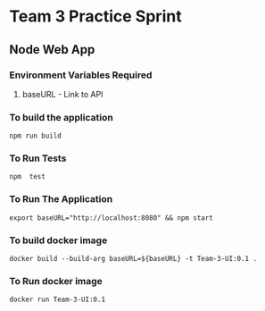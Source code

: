 # Team 3 Practice Sprint

## Node Web App

### Environment Variables Required
1. baseURL - Link to API

### To build the application

```
npm run build
```

### To Run Tests
```
npm  test
```

### To Run The Application
```
export baseURL="http://localhost:8080" && npm start
```

### To build docker image
`docker build --build-arg baseURL=${baseURL} -t Team-3-UI:0.1 .`

### To Run docker image
`docker run Team-3-UI:0.1`